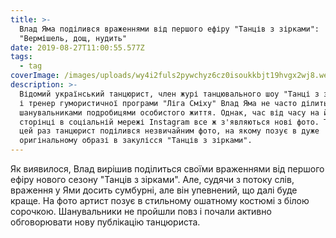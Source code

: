 ```yaml
---
title: >-
  Влад Яма поділився враженнями від першого ефіру "Танців з зірками":
  "Вермішель, дощ, нудить"
date: 2019-08-27T11:00:55.577Z
tags:
  - tag
coverImage: /images/uploads/wy4i2fuls2pywchyz6cz0isoukkbjt19hvgx2wj8.webp
description: >-
  Відомий український танцюрист, член журі танцювального шоу "Танці з зірками",
  і тренер гумористичної програми "Ліга Сміху" Влад Яма не часто ділиться з
  шанувальниками подробицями особистого життя. Однак, час від часу на його
  сторінці в соціальній мережі Instagram все ж з'являються нові фото. Так і в
  цей раз танцюрист поділився незвичайним фото, на якому позує в дуже
  оригінальному образі в закулісся "Танців з зірками".
---
```

Як виявилося, Влад вирішив поділиться своїми враженнями від першого ефіру нового сезону "Танців з зірками". Але, судячи з потоку слів, враження у Ями досить сумбурні, але він упевнений, що далі буде краще. На фото артист позує в стильному ошатному костюмі з білою сорочкою. Шанувальники не пройшли повз і почали активно обговорювати нову публікацію танцюриста.
